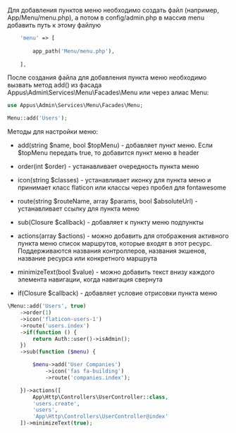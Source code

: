 Для добавления пунктов меню необходимо создать файл (например, App/Menu/menu.php), а потом в config/admin.php в массив menu добавить путь к этому файлую
```php
    'menu' => [
        
        app_path('Menu/menu.php'),
        
    ],
```

После создания файла для добавления пункта меню необходимо вызвать метод add() из фасада Appus\Admin\Services\Menu\Facades\Menu или через алиас Menu:
```php
use Appus\Admin\Services\Menu\Facades\Menu;

Menu::add('Users');
```
Методы для настройки меню:

- add(string $name, bool $topMenu) - добавляет пункт меню. Если $topMenu передать true, то добавится пункт меню в header

- order(int $order) - устанавливает очередность пункта меню

- icon(string $classes) - устанавливает иконку для пункта меню и принимает класс flaticon или классы через пробел для fontawesome

- route(string $routeName, array $params, bool $absoluteUrl) - устанавливает ссылку для пункта меню

- sub(Closure $callback) - добавляет к пункту меню подпункты

- actions(array $actions) - можно добавить для отображения активного пункта меню список маршрутов, которые входят в этот ресурс. Поддерживаются названия контроллеров, названия экшенов, название ресурса или конкретного маршрута

- minimizeText(bool $value) - можно добавить текст внизу каждого элемента навигации, когда навигация свернута

- if(Closure $callback) - добавляет условие отрисовки пункта меню

```php
\Menu::add('Users', true)
    ->order(1)
    ->icon('flaticon-users-1')
    ->route('users.index')
    ->if(function () {
        return Auth::user()->isAdmin();
    })
    ->sub(function ($menu) {

        $menu->add('User Companies')
            ->icon('fas fa-building')
            ->route('companies.index');

    })->actions([
        App\Http\Controllers\UserController::class,
        'users.create',
        'users',
        'App\Http\Controllers\UserController@index'
    ])->minimizeText(true);
```
